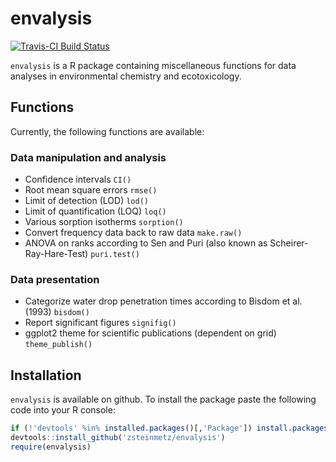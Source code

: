 envalysis
=========
[![Travis-CI Build Status](https://travis-ci.org/zsteinmetz/envalysis.svg?branch=master)](https://travis-ci.org/zsteinmetz/envalysis)

`envalysis` is a R package containing miscellaneous functions for data analyses in environmental chemistry and ecotoxicology.

## Functions
Currently, the following functions are available:

### Data manipulation and analysis

* Confidence intervals `CI()`
* Root mean square errors `rmse()`
* Limit of detection (LOD) `lod()`
* Limit of quantification (LOQ) `loq()`
* Various sorption isotherms `sorption()`
* Convert frequency data back to raw data `make.raw()`
* ANOVA on ranks according to Sen and Puri (also known as Scheirer-Ray-Hare-Test) `puri.test()`

### Data presentation

* Categorize water drop penetration times according to Bisdom et al. (1993) `bisdom()`
* Report significant figures `signifig()`
* ggplot2 theme for scientific publications (dependent on grid) `theme_publish()`

## Installation
`envalysis` is available on github. To install the package paste the following code into your R console:

```r
if (!'devtools' %in% installed.packages()[,'Package']) install.packages('devtools')
devtools::install_github('zsteinmetz/envalysis')
require(envalysis)
```
